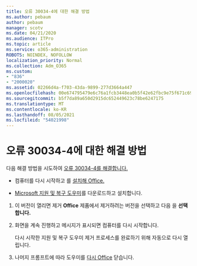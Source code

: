 ```yaml
---
title: 오류 30034-4에 대한 해결 방법
ms.author: pebaum
author: pebaum
manager: scotv
ms.date: 04/21/2020
ms.audience: ITPro
ms.topic: article
ms.service: o365-administration
ROBOTS: NOINDEX, NOFOLLOW
localization_priority: Normal
ms.collection: Adm_O365
ms.custom:
- "836"
- "2000020"
ms.assetid: 02266d4a-f703-43da-9899-277d3664a447
ms.openlocfilehash: 00e674795479e6c76a1fcb3448ea0b5f42e62fbc9e75f671c69f7bf74e0207b5
ms.sourcegitcommit: b5f7da89a650d2915dc652449623c78be6247175
ms.translationtype: MT
ms.contentlocale: ko-KR
ms.lasthandoff: 08/05/2021
ms.locfileid: "54021998"
---
```

# <a name="solutions-for-error-30034-4"></a>오류 30034-4에 대한 해결 방법

다음 해결 방법을 시도하여 [오류 30034-4를 해결합니다.](https://support.office.com/article/d5df89a9-0507-4b4c-92f9-22f457e630aa?wt.mc_id=Alchemy_ClientDIA)
  
- 컴퓨터를 다시 시작하고 를 [설치해 Office.](https://portal.office.com/OLS/MySoftware.aspx)

- [Microsoft 지원 및 복구 도우미](https://aka.ms/SARA-OfficeUninstall-Alchemy)를 다운로드하고 설치합니다.

1. 이 버전이 열리면 제거 **Office** 제품에서 제거하려는 버전을 선택하고 다음 을 **선택합니다.**

2. 화면을 계속 진행하고 메시지가 표시되면 컴퓨터를 다시 시작합니다.

    다시 시작한 지원 및 복구 도우미 제거 프로세스를 완료하기 위해 자동으로 다시 열립니다.

3. 나머지 프롬프트에 따라 도우미를 [다시 Office](https://portal.office.com/OLS/MySoftware.aspx) 닫습니다.
